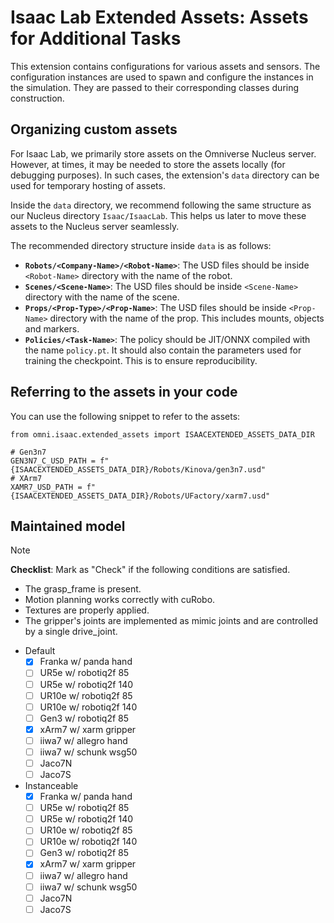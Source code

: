 # Isaac Lab Extended Assets: Assets for Additional Tasks

This extension contains configurations for various assets and sensors. The configuration instances are
used to spawn and configure the instances in the simulation. They are passed to their corresponding
classes during construction.

## Organizing custom assets

For Isaac Lab, we primarily store assets on the Omniverse Nucleus server. However, at times, it may be
needed to store the assets locally (for debugging purposes). In such cases, the extension's `data`
directory can be used for temporary hosting of assets.

Inside the `data` directory, we recommend following the same structure as our Nucleus directory
`Isaac/IsaacLab`. This helps us later to move these assets to the Nucleus server seamlessly.

The recommended directory structure inside `data` is as follows:

* **`Robots/<Company-Name>/<Robot-Name>`**: The USD files should be inside `<Robot-Name>` directory with the name of the robot.
* **`Scenes/<Scene-Name>`**: The USD files should be inside `<Scene-Name>` directory with the name of the scene.
* **`Props/<Prop-Type>/<Prop-Name>`**: The USD files should be inside `<Prop-Name>` directory with the name of the prop. This includes mounts, objects and markers.
* **`Policies/<Task-Name>`**: The policy should be JIT/ONNX compiled with the name `policy.pt`. It should also contain the parameters used for training the checkpoint. This is to ensure reproducibility.

## Referring to the assets in your code

You can use the following snippet to refer to the assets:

```
from omni.isaac.extended_assets import ISAACEXTENDED_ASSETS_DATA_DIR

# Gen3n7
GEN3N7_C_USD_PATH = f"{ISAACEXTENDED_ASSETS_DATA_DIR}/Robots/Kinova/gen3n7.usd"
# XArm7
XAMR7_USD_PATH = f"{ISAACEXTENDED_ASSETS_DATA_DIR}/Robots/UFactory/xarm7.usd"
```

## Maintained model
> [!NOTE]
> **Checklist**: Mark as "Check" if the following conditions are satisfied.
> - The grasp_frame is present.
> - Motion planning works correctly with cuRobo.
> - Textures are properly applied.
> - The gripper's joints are implemented as mimic joints and are controlled by a single drive_joint.
- Default
  - [x] Franka w/ panda hand
  - [ ] UR5e w/ robotiq2f 85
  - [ ] UR5e w/ robotiq2f 140
  - [ ] UR10e w/ robotiq2f 85
  - [ ] UR10e w/ robotiq2f 140
  - [ ] Gen3 w/ robotiq2f 85
  - [x] xArm7 w/ xarm gripper
  - [ ] iiwa7 w/ allegro hand
  - [ ] iiwa7 w/ schunk wsg50
  - [ ] Jaco7N
  - [ ] Jaco7S
- Instanceable
  - [x] Franka w/ panda hand
  - [ ] UR5e w/ robotiq2f 85
  - [ ] UR5e w/ robotiq2f 140
  - [ ] UR10e w/ robotiq2f 85
  - [ ] UR10e w/ robotiq2f 140
  - [ ] Gen3 w/ robotiq2f 85
  - [x] xArm7 w/ xarm gripper
  - [ ] iiwa7 w/ allegro hand
  - [ ] iiwa7 w/ schunk wsg50
  - [ ] Jaco7N
  - [ ] Jaco7S
